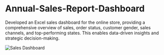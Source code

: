 # Annual-Sales-Report-Dashboard
Developed an Excel sales dashboard for the online store, providing a comprehensive overview of sales, order status, customer gender, sales channels, and top-performing states. This enables data-driven insights and strategic decision-making.

![Sales Dashboard](https://github.com/Pabitra-1234/Annual-Sales-Report-Dashboard/assets/91016504/1881d46f-442c-4b4b-9159-b6fa23ac0811)
